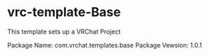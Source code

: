 # vrc-template-Base

This template sets up a VRChat Project

Package Name: com.vrchat.templates.base
Package Vewsion: 1.0.1